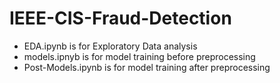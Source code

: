 # IEEE-CIS-Fraud-Detection
- EDA.ipynb is for Exploratory Data analysis 
- models.ipnyb is for model training before preprocessing
- Post-Models.ipynb is for model training after preprocessing 
